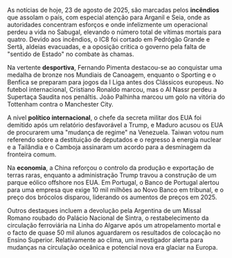 As notícias de hoje, 23 de agosto de 2025, são marcadas pelos **incêndios** que assolam o país, com especial atenção para Arganil e Seia, onde as autoridades concentram esforços e onde infelizmente um operacional perdeu a vida no Sabugal, elevando o número total de vítimas mortais para quatro. Devido aos incêndios, o IC8 foi cortado em Pedrógão Grande e Sertã, aldeias evacuadas, e a oposição critica o governo pela falta de "sentido de Estado" no combate às chamas.

Na vertente **desportiva**, Fernando Pimenta destacou-se ao conquistar uma medalha de bronze nos Mundiais de Canoagem, enquanto o Sporting e o Benfica se preparam para jogos da I Liga antes dos Clássicos europeus. No futebol internacional, Cristiano Ronaldo marcou, mas o Al Nassr perdeu a Supertaça Saudita nos penáltis. João Palhinha marcou um golo na vitória do Tottenham contra o Manchester City.

A nível **político internacional**, o chefe da secreta militar dos EUA foi demitido após um relatório desfavorável a Trump, e Maduro acusou os EUA de procurarem uma "mudança de regime" na Venezuela. Taiwan votou num referendo sobre a destituição de deputados e o regresso à energia nuclear e a Tailândia e o Camboja assinaram um acordo para a desminagem da fronteira comum.

Na **economia**, a China reforçou o controlo da produção e exportação de terras raras, enquanto a administração Trump travou a construção de um parque eólico offshore nos EUA. Em Portugal, o Banco de Portugal alertou para uma empresa que exige 10 mil milhões ao Novo Banco em tribunal, e o preço dos brócolos disparou, liderando os aumentos de preços em 2025.

Outros destaques incluem a devolução pela Argentina de um Missal Romano roubado do Palácio Nacional de Sintra, o restabelecimento da circulação ferroviária na Linha do Algarve após um atropelamento mortal e o facto de quase 50 mil alunos aguardarem os resultados de colocação no Ensino Superior. Relativamente ao clima, um investigador alerta para mudanças na circulação oceânica e potencial nova era glaciar na Europa.
